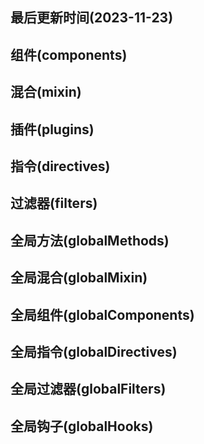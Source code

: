 <!--
 * @Description:
 * @Author: prui
 * @Date: 2023-11-23 13:39:00
 * @LastEditTime: 2023-11-23 17:22:40
 * @LastEditors: prui
 * 不忘初心,不负梦想
-->

## 最后更新时间(2023-11-23)

## 组件(components)

## 混合(mixin)

## 插件(plugins)

## 指令(directives)

## 过滤器(filters)

## 全局方法(globalMethods)

## 全局混合(globalMixin)

## 全局组件(globalComponents)

## 全局指令(globalDirectives)

## 全局过滤器(globalFilters)

## 全局钩子(globalHooks)
